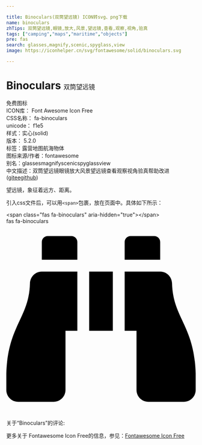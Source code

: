 ```yaml
---

title: Binoculars(双筒望远镜) ICON转svg、png下载
name: binoculars
zhTips: 双筒望远镜,眼镜,放大,风景,望远镜,查看,观察,视角,验真
tags: ["camping","maps","maritime","objects"]
pre: fas
search: glasses,magnify,scenic,spyglass,view
image: https://iconhelper.cn/svg/fontawesome/solid/binoculars.svg

---
```


# Binoculars  <small style="font-size: 60%;font-weight: 100">双筒望远镜</small>


<div class="detail-page">
<p>
<span><span class="badge-success badge">免费图标</span> </span>
<br/>
<span>
ICON库：
<span class="badge-secondary badge">Font Awesome Icon Free</span> 
</span>
<br/>
<span>
CSS名称：
<span class="badge-secondary badge">fa-binoculars</span> 
</span>
<br/>
<span>
unicode：
<span class="badge-secondary badge">f1e5</span> 
<copy-btn content='f1e5' btn-title=""></copy-btn>
<copy-btn :content='String.fromCodePoint(parseInt("f1e5", 16))' btn-title="复制U"></copy-btn>
</span><br/><span>样式：<span class="badge-light badge">实心(solid)</span></span>
<br/>
<span>
版本：
<span class="badge-secondary badge">5.2.0</span> 
</span><br/><span>标签：<span class="badge-light badge"><router-link to="/tags/camping.html">露营</router-link></span><span class="badge-light badge"><router-link to="/tags/maps.html">地图</router-link></span><span class="badge-light badge"><router-link to="/tags/maritime.html">航海</router-link></span><span class="badge-light badge"><router-link to="/tags/objects.html">物体</router-link></span></span>
<br/>
<span>图标来源/作者：<span class="badge-light badge">fontawesome</span></span> 
<br/>
<span>别名：<span class="badge-light badge">glasses</span><span class="badge-light badge">magnify</span><span class="badge-light badge">scenic</span><span class="badge-light badge">spyglass</span><span class="badge-light badge">view</span></span><br/><span class="zh-detail">中文描述：<span class="badge-primary badge">双筒望远镜</span><span class="badge-primary badge">眼镜</span><span class="badge-primary badge">放大</span><span class="badge-primary badge">风景</span><span class="badge-primary badge">望远镜</span><span class="badge-primary badge">查看</span><span class="badge-primary badge">观察</span><span class="badge-primary badge">视角</span><span class="badge-primary badge">验真</span><span class="help-link"><span>帮助改进</span>(<a href="https://gitee.com/liuwave/icon-helper/edit/master/json/fontawesome/solid/binoculars.json" target="_blank" rel="noopener noreferrer">gitee</a><a href="https://github.com/liuwave/icon-helper/edit/master/json/fontawesome/solid/binoculars.json" target="_blank" rel="noopener noreferrer">github</a></span>)</span><br/>
</p>
</div><div class="description description alert alert-light">望远镜，象征着远方、距离。</div>
<div class="alert alert-dark">
  <i class="fas fa-binoculars fa-xs"></i>
  <i class="fas fa-binoculars fa-sm"></i>
  <i class="fas fa-binoculars fa-lg"></i>
  <i class="fas fa-binoculars fa-2x"></i>
  <i class="fas fa-binoculars fa-3x"></i>
  <i class="fas fa-binoculars fa-5x"></i>
  <i class="fas fa-binoculars fa-7x"></i>
</div>
<div>
  <p>引入css文件后，可以用<code>&lt;span&gt;</code>包裹，放在页面中。具体如下所示：    
  </p>
  <div class="alert alert-primary" style="font-size: 14px">
    &lt;span class="fas fa-binoculars" aria-hidden="true"&gt;&lt;/span&gt;
    <copy-btn content='<span class="fas fa-binoculars" aria-hidden="true"></span>'></copy-btn>
  </div>
  <div class="alert alert-secondary">
    <i class="fas fa-binoculars"
    style="font-size: 24px"
    aria-hidden="true"></i> fas fa-binoculars
    <copy-btn content="fas fa-binoculars" btn-title="复制图标名称"></copy-btn>
  </div>
</div>
<div id="svg" class="svg-wrap">
<svg xmlns="http://www.w3.org/2000/svg" viewBox="0 0 512 512"><path d="M416 48c0-8.84-7.16-16-16-16h-64c-8.84 0-16 7.16-16 16v48h96V48zM63.91 159.99C61.4 253.84 3.46 274.22 0 404v44c0 17.67 14.33 32 32 32h96c17.67 0 32-14.33 32-32V288h32V128H95.84c-17.63 0-31.45 14.37-31.93 31.99zm384.18 0c-.48-17.62-14.3-31.99-31.93-31.99H320v160h32v160c0 17.67 14.33 32 32 32h96c17.67 0 32-14.33 32-32v-44c-3.46-129.78-61.4-150.16-63.91-244.01zM176 32h-64c-8.84 0-16 7.16-16 16v48h96V48c0-8.84-7.16-16-16-16zm48 256h64V128h-64v160z"/></svg>
</div>
<detail full-name='fa-binoculars'></detail>
<div>
<p>关于“Binoculars”的评论:</p>
</div>
<Vssue title="关于“Binoculars”的评论" ></Vssue>    
<div><p>更多关于  Fontawesome Icon Free的信息，参见：<a target="_blank" href="https://iconhelper.cn/fontawesome.html">Fontawesome Icon Free</a>
</p></div>
